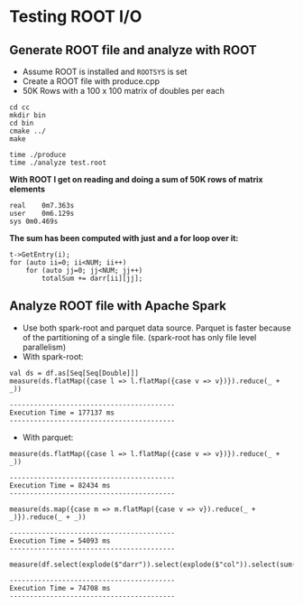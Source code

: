 # Testing ROOT I/O 

## Generate ROOT file and analyze with ROOT
- Assume ROOT is installed and `ROOTSYS` is set
- Create a ROOT file with produce.cpp
- 50K Rows with a 100 x 100 matrix of doubles per each
```
cd cc
mkdir bin
cd bin
cmake ../
make

time ./produce
time ./analyze test.root
```

__With ROOT I get on reading and doing a sum of 50K rows of matrix elements__
```
real    0m7.363s
user    0m6.129s
sys 0m0.469s
```
__The sum has been computed with just and a for loop over it:__
```
t->GetEntry(i);
for (auto ii=0; ii<NUM; ii++)
    for (auto jj=0; jj<NUM; jj++)
        totalSum += darr[ii][jj];
```

## Analyze ROOT file with Apache Spark
- Use both spark-root and parquet data source. Parquet is faster because of the partitioning of a single file. (spark-root has only file level parallelism)
- With spark-root:
```
val ds = df.as[Seq[Seq[Double]]]
measure(ds.flatMap({case l => l.flatMap({case v => v})}).reduce(_ + _))

-----------------------------------------
Execution Time = 177137 ms
-----------------------------------------
```
- With parquet:
```
measure(ds.flatMap({case l => l.flatMap({case v => v})}).reduce(_ + _))

-----------------------------------------
Execution Time = 82434 ms
-----------------------------------------

measure(ds.map({case m => m.flatMap({case v => v}).reduce(_ + _)}).reduce(_ + _))

-----------------------------------------
Execution Time = 54093 ms
-----------------------------------------

measure(df.select(explode($"darr")).select(explode($"col")).select(sum($"col")).collect)

-----------------------------------------
Execution Time = 74708 ms
-----------------------------------------
```
